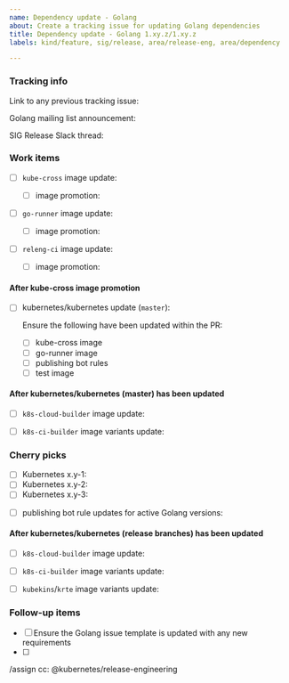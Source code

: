 ```yaml
---
name: Dependency update - Golang
about: Create a tracking issue for updating Golang dependencies
title: Dependency update - Golang 1.xy.z/1.xy.z
labels: kind/feature, sig/release, area/release-eng, area/dependency

---
```

<!--
Please only use this template if you are a Release Manager updating
Golang dependencies.
-->

### Tracking info

<!-- Search query: https://github.com/kubernetes/release/issues?q=is%3Aissue+Dependency+update+-+Golang -->
<!-- Example: https://github.com/kubernetes/release/issues/2694 -->
Link to any previous tracking issue: 

<!-- golang-announce mailing list: https://groups.google.com/g/golang-announce -->
Golang mailing list announcement: 

SIG Release Slack thread: 

### Work items

<!-- Example: https://github.com/kubernetes/release/pull/2696 -->
- [ ] `kube-cross` image update: 

  <!-- Example: https://github.com/kubernetes/k8s.io/pull/4312 -->
  - [ ] image promotion: 

<!-- Example: https://github.com/kubernetes/release/pull/2696 -->
- [ ] `go-runner` image update: 

  <!-- Example: https://github.com/kubernetes/k8s.io/pull/4313 -->
  - [ ] image promotion: 

<!-- Example: https://github.com/kubernetes/release/pull/2696 -->
- [ ] `releng-ci` image update: 

  <!-- Example: https://github.com/kubernetes/k8s.io/pull/4314 -->
  - [ ] image promotion: 

#### After kube-cross image promotion

<!-- Example: https://github.com/kubernetes/kubernetes/pull/112900 -->
- [ ] kubernetes/kubernetes update (`master`): 

  Ensure the following have been updated within the PR:

  - [ ] kube-cross image
  - [ ] go-runner image
  - [ ] publishing bot rules
  - [ ] test image

#### After kubernetes/kubernetes (master) has been updated

<!-- Example: https://github.com/kubernetes/release/pull/2699 -->
- [ ] `k8s-cloud-builder` image update: 

<!-- Example: https://github.com/kubernetes/release/pull/2699 -->
- [ ] `k8s-ci-builder` image variants update: 

### Cherry picks

<!--
Depending on the Golang release type, this section may not be required.

General rule of thumb:
Only cherry pick Golang patch releases to branches that have the same Golang
minor release version.

Concrete example:
At the time of this template's creation, go1.15.5 was just merged on our
primary development branch and the following Golang versions were active on
in-support kubernetes/kubernetes release branches:
- `master`: go1.15.5
- `release-1.19`: go1.15.2
- `release-1.18`: go1.13.15
- `release-1.17`: go1.13.15

In this case, we would only cherry pick the go1.15.5 to the `release-1.19`
branch, since it is the only other branch with a go1.15 minor version on it.
-->

- [ ] Kubernetes x.y-1: 
- [ ] Kubernetes x.y-2: 
- [ ] Kubernetes x.y-3: 

<!--
  If the Golang version of the active development branch (`master`) is newer than
any of the Golang versions on _active_ release branches, then the current
Golang versions for all release branches need to be updated within publishing
bot rules.
  Concrete example:
  - `master` was just updated from go1.16.6 to go1.16.7
  - cherry picks were issued to the 1.22 and 1.21 branches
  - `release-1.20` was also updated from go1.15.14 to go1.15.15
  - these changes were cherry picked to the 1.19 branch

  In this case, because we updated the default go version on `master` to
go1.16.7, there's no action required for staging repositories using go1.16.
  However, for staging repository branches using go1.15, the `master` branch's
publishing bot rules need to be updated to learn about the Golang update that
happened for the 1.20 and 1.19 Kubernetes release branches.
  PR: https://github.com/kubernetes/kubernetes/pull/104226
-->
- [ ] publishing bot rule updates for active Golang versions: 


#### After kubernetes/kubernetes (release branches) has been updated

<!-- Example: https://github.com/kubernetes/release/pull/2699 -->
- [ ] `k8s-cloud-builder` image update: 

<!-- Example: https://github.com/kubernetes/release/pull/2699 -->
- [ ] `k8s-ci-builder` image variants update: 

<!-- Example: https://github.com/kubernetes/test-infra/pull/27712 -->
- [ ] `kubekins`/`krte` image variants update: 

### Follow-up items

<!--
Use this section to list out process improvements or items that need to be
addressed before the next Golang update.
-->

- [ ] Ensure the Golang issue template is updated with any new requirements
- [ ] <Any other follow up items>

/assign
cc: @kubernetes/release-engineering
